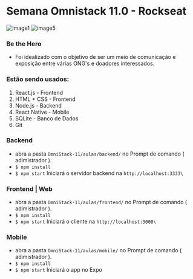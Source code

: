 <h1> Semana Omnistack 11.0 - Rockseat </h1>

![image1](https://user-images.githubusercontent.com/60307596/81362657-bd71fb00-90b7-11ea-8781-93f89427ebf7.PNG)
![image5](https://user-images.githubusercontent.com/60307596/81362712-ded2e700-90b7-11ea-9814-142b1c9508fd.PNG)

### Be the Hero
- Foi idealizado com o objetivo de ser um meio de comunicação e exposição entre várias ONG's e doadores interessados.

### Estão sendo usados:
<ol>
  <li>React.js - Frontend </li>
  <li>HTML + CSS - Frontend</li>
  <li>Node.js - Backend</li>
  <li>React Native - Mobile</li>
  <li>SQLite - Banco de Dados</li>
  <li>Git</li>
</ol>

### Backend 

- abra a pasta `OmniStack-11/aulas/backend/` no Prompt de comando ( adimistrador ). 
- `$ npm install` 
-  `$ npm start` Iniciará o servidor backend na `http://localhost:3333\` 

### Frontend | Web

- abra a pasta `OmniStack-11/aulas/frontend/` no Prompt de comando ( adimistrador ). 
- `$ npm install` 
-  `$ npm start`  Iniciará o cliente na `http://localhost:3000\` 

### Mobile 

- abra a pasta `OmniStack-11/aulas/mobile/` no Prompt de comando ( adimistrador ). 
- `$ npm install` 
-  `$ npm start`  Iniciará o app no Expo 


